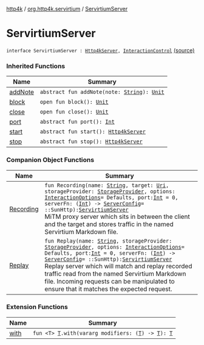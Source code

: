 [http4k](../../index.md) / [org.http4k.servirtium](../index.md) / [ServirtiumServer](./index.md)

# ServirtiumServer

`interface ServirtiumServer : `[`Http4kServer`](../../org.http4k.server/-http4k-server/index.md)`, `[`InteractionControl`](../-interaction-control/index.md) [(source)](https://github.com/http4k/http4k/blob/master/http4k-testing-servirtium/src/main/kotlin/org/http4k/servirtium/ServirtiumServer.kt#L19)

### Inherited Functions

| Name | Summary |
|---|---|
| [addNote](../-interaction-control/add-note.md) | `abstract fun addNote(note: `[`String`](https://kotlinlang.org/api/latest/jvm/stdlib/kotlin/-string/index.html)`): `[`Unit`](https://kotlinlang.org/api/latest/jvm/stdlib/kotlin/-unit/index.html) |
| [block](../../org.http4k.server/-http4k-server/block.md) | `open fun block(): `[`Unit`](https://kotlinlang.org/api/latest/jvm/stdlib/kotlin/-unit/index.html) |
| [close](../../org.http4k.server/-http4k-server/close.md) | `open fun close(): `[`Unit`](https://kotlinlang.org/api/latest/jvm/stdlib/kotlin/-unit/index.html) |
| [port](../../org.http4k.server/-http4k-server/port.md) | `abstract fun port(): `[`Int`](https://kotlinlang.org/api/latest/jvm/stdlib/kotlin/-int/index.html) |
| [start](../../org.http4k.server/-http4k-server/start.md) | `abstract fun start(): `[`Http4kServer`](../../org.http4k.server/-http4k-server/index.md) |
| [stop](../../org.http4k.server/-http4k-server/stop.md) | `abstract fun stop(): `[`Http4kServer`](../../org.http4k.server/-http4k-server/index.md) |

### Companion Object Functions

| Name | Summary |
|---|---|
| [Recording](-recording.md) | `fun Recording(name: `[`String`](https://kotlinlang.org/api/latest/jvm/stdlib/kotlin/-string/index.html)`, target: `[`Uri`](../../org.http4k.core/-uri/index.md)`, storageProvider: `[`StorageProvider`](../-storage-provider.md)`, options: `[`InteractionOptions`](../-interaction-options/index.md)` = Defaults, port: `[`Int`](https://kotlinlang.org/api/latest/jvm/stdlib/kotlin/-int/index.html)` = 0, serverFn: (`[`Int`](https://kotlinlang.org/api/latest/jvm/stdlib/kotlin/-int/index.html)`) -> `[`ServerConfig`](../../org.http4k.server/-server-config/index.md)` = ::SunHttp): `[`ServirtiumServer`](./index.md)<br>MiTM proxy server which sits in between the client and the target and stores traffic in the named Servirtium Markdown file. |
| [Replay](-replay.md) | `fun Replay(name: `[`String`](https://kotlinlang.org/api/latest/jvm/stdlib/kotlin/-string/index.html)`, storageProvider: `[`StorageProvider`](../-storage-provider.md)`, options: `[`InteractionOptions`](../-interaction-options/index.md)` = Defaults, port: `[`Int`](https://kotlinlang.org/api/latest/jvm/stdlib/kotlin/-int/index.html)` = 0, serverFn: (`[`Int`](https://kotlinlang.org/api/latest/jvm/stdlib/kotlin/-int/index.html)`) -> `[`ServerConfig`](../../org.http4k.server/-server-config/index.md)` = ::SunHttp): `[`ServirtiumServer`](./index.md)<br>Replay server which will match and replay recorded traffic read from the named Servirtium Markdown file. Incoming requests can be manipulated to ensure that it matches the expected request. |

### Extension Functions

| Name | Summary |
|---|---|
| [with](../../org.http4k.core/with.md) | `fun <T> `[`T`](../../org.http4k.core/with.md#T)`.with(vararg modifiers: (`[`T`](../../org.http4k.core/with.md#T)`) -> `[`T`](../../org.http4k.core/with.md#T)`): `[`T`](../../org.http4k.core/with.md#T) |
